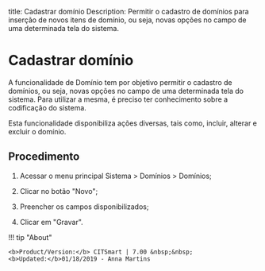 title: Cadastrar domínio
Description: Permitir o cadastro de domínios para inserção de novos itens de domínio, ou seja, novas opções no campo de uma determinada tela do sistema.
# Cadastrar domínio

A funcionalidade de Domínio tem por objetivo permitir o cadastro de domínios, ou seja, novas opções no campo de uma determinada tela do sistema. Para utilizar a mesma, é preciso ter conhecimento sobre a codificação do sistema.

Esta funcionalidade disponibiliza ações diversas, tais como, incluir, alterar e
excluir o domínio.

Procedimento
----------------

1.  Acessar o menu principal Sistema \> Domínios \> Domínios;

2.  Clicar no botão "Novo";

3.  Preencher os campos disponibilizados;

4.  Clicar em "Gravar".


!!! tip "About"

    <b>Product/Version:</b> CITSmart | 7.00 &nbsp;&nbsp;
    <b>Updated:</b>01/18/2019 - Anna Martins
